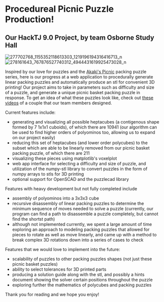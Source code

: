 # Procedureal Picnic Puzzle Production!
## Our HackTJ 9.0 Project, by team Osborne Study Hall
![277702768_1155352118613303_1219196194316416713_n](https://user-images.githubusercontent.com/45048520/163713383-5f94992b-2aea-44f2-b8f0-469b4d717aa5.png)
![278161643_767876527740312_4944431619925473028_n](https://user-images.githubusercontent.com/45048520/163713433-8675b50f-494c-4503-a31f-84bf3ff0c394.png)

Inspired by our love for puzzles and the [Akaki's Picnic](https://www.thingiverse.com/akaki/collections/akakis-picnic-basket-packing-puzzle-serie) packing puzzle series, here is our progress at a web application to procedurally generate linear packing puzzles and automatically produce an stl for convenient 3D printing!  Our project aims to take in parameters such as difficulty and size of a puzzle, and generate a unique picnic basket packing puzzle in response.  To get an idea of what these puzzles look like, check out [these videos](https://youtube.com/playlist?list=PLhoVTbjnRHWkcRfY_PQeYTZDrkUQBRits) of a couple that our team members designed.

Current features include:

- generating and visualizing all possible heptacubes (a contigenous shape formed by 7 1x1x1 cuboids), of which there are 10941 (our algorithm can be used to find higher orders of polyominos too, allowing us to expand on our project easily)
- reducing this set of heptacubes (and lower order polycubes) to the subset which are able to be linearly removed from our picnic basket packing puzzle, of which there are 211
- visualizing these pieces using matplotlib's voxelplot
- web app interface for selecting a difficulty and size of puzzle, and utilization of the numpy-stl library to convert puzzles in the form of numpy arrays to stls for 3D printing
- optional support for OpenSCAD and the puzzlecad library

Features with heavy development but not fully completed include
- assembly of polyominos into a 3x3x3 cube
- recursive disassembly of linear packing puzzles to determine the minimum sequence of moves needed to solve a puzzle (currently, our program can find a path to disassemble a puzzle completely, but cannot find the shortst path)
- although not implemented currently, we spent a large amount of time exploring an approach to modeling packing puzzles that allowed for pieces to rotate as well as move linearly, and came up with a method to break complex 3D rotations down into a series of cases to check

Features that we would love to implement into the future:
- scalability of puzzles to other packing puzzles shapes (not just these picnic basket puzzles)
- ability to select tolerances for 3D printed parts
- producing a solution guide along with the stl, and possibly a hints document showing the solver certain positions throughout the puzzle
- exploring further the mathematics of polycubes and packing puzzles

Thank you for reading and we hope you enjoy!
